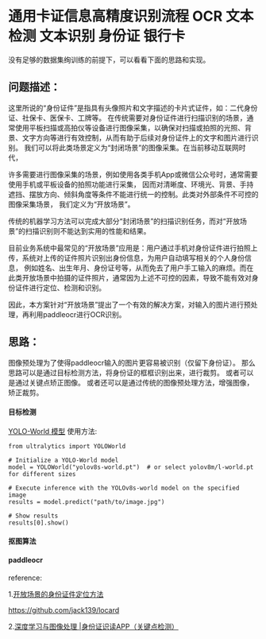 # 通用卡证信息高精度识别流程 OCR 文本检测 文本识别 身份证 银行卡

没有足够的数据集绚训练的前提下，可以看看下面的思路和实现。

## 问题描述：
这里所说的“身份证件”是指具有头像照片和文字描述的卡片式证件，如：二代身份证、社保卡、医保卡、工牌等。	
在传统需要对身份证件进行扫描识别的场景，通常使用平板扫描或高拍仪等设备进行图像采集，以确保对扫描或拍照的光照、背景、文字方向等进行有效控制，从而有助于后续对身份证件上的文字和图片进行识别。
我们可以将此类场景定义为“封闭场景”的图像采集。在当前移动互联网时代，

许多需要进行图像采集的场景，例如使用各类手机App或微信公众号时，通常需要使用手机或平板设备的拍照功能进行采集，
因而对清晰度、环境光、背景、手持遮挡、摆放方向、倾斜角度等条件不能进行统一的控制。此类对外部条件不可控的图像采集场景，
我们定义为“开放场景”。

传统的机器学习方法可以完成大部分“封闭场景”的扫描识别任务，而对“开放场景”的扫描识别则不能达到实用的性能和结果。	

目前业务系统中最常见的“开放场景”应用是：用户通过手机对身份证件进行拍照上传，系统对上传的证件照片识别出身份信息，为用户自动填写相关的个人身份信息，
例如姓名、出生年月、身份证号等，从而免去了用户手工输入的麻烦。而在此类开放场景中拍摄的证件照片，通常因为上述不可控的因素，导致不能有效对身份证件进行定位、检测和识别。

因此，本方案针对“开放场景”提出了一个有效的解决方案，对输入的图片进行预处理，再利用paddleocr进行OCR识别。

## 思路：
图像预处理为了使得paddleocr输入的图片更容易被识别（仅留下身份证）。
那么思路可以是通过目标检测方法，将身份证的框框识别出来，进行裁剪。
或者可以是通过关键点矫正图像。
或者还可以是通过传统的图像预处理方法，增强图像，矫正裁剪。

#### 目标检测
[YOLO-World 模型](https://docs.ultralytics.com/zh/models/yolo-world/)
使用方法:
```
from ultralytics import YOLOWorld

# Initialize a YOLO-World model
model = YOLOWorld("yolov8s-world.pt")  # or select yolov8m/l-world.pt for different sizes

# Execute inference with the YOLOv8s-world model on the specified image
results = model.predict("path/to/image.jpg")

# Show results
results[0].show()
```

#### 抠图算法

#### paddleocr


reference:

1.[开放场景的身份证件定位方法](https://mp.weixin.qq.com/s/z3JO6ujvqkVGSEB8ZohOsg?poc_token=HHU07mejovj2nunuVqlbJdoEi642XgTsxz3XwKOZ)

https://github.com/jack139/locard

2.[深度学习与图像处理 |身份证识读APP（关键点检测）](https://mp.weixin.qq.com/s/TceH_7nInlsMmiXn23YFbg)



